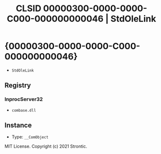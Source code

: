 ﻿---
title: "CLSID 00000300-0000-0000-C000-000000000046 | StdOleLink"
excerpt: What is COM-Object CLSID 00000300-0000-0000-C000-000000000046?
---

# {00000300-0000-0000-C000-000000000046}

* `StdOleLink`

## Registry


### InprocServer32

* `combase.dll`

## Instance

* Type: `__ComObject`

MIT License. Copyright (c) 2021 Strontic.


